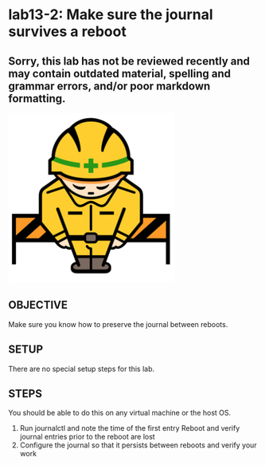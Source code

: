 # lab13-2: Make sure the journal survives a reboot
## Sorry, this lab has not be reviewed recently and may contain outdated material, spelling and grammar errors, and/or poor markdown formatting.

![Image of construction sign](../images/ConstructionSign.png)

## OBJECTIVE

Make sure you know how to preserve the journal between reboots.

## SETUP

There are no special setup steps for this lab.

## STEPS
You should be able to do this on any virtual machine or the host OS.
1.  Run journalctl and note the time of the first entry
    Reboot and verify journal entries prior to the reboot are lost
2.  Configure the journal so that it persists between reboots and verify your
    work
